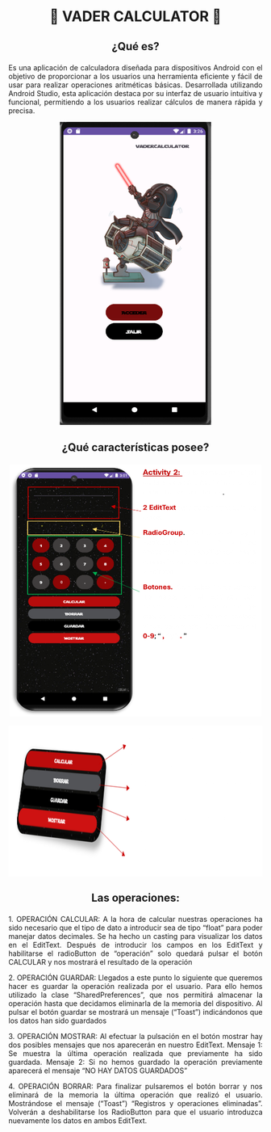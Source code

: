 # <p align="center"> :rocket: VADER CALCULATOR :iphone:
## <p align="center">  ¿Qué es?
<p align="justify">Es una aplicación de calculadora diseñada para dispositivos Android con el objetivo de proporcionar a los usuarios una herramienta eficiente y fácil de usar para realizar operaciones aritméticas básicas. Desarrollada utilizando Android Studio, esta aplicación destaca por su interfaz de usuario intuitiva y funcional, permitiendo a los usuarios realizar cálculos de manera rápida y precisa.

</p>
<p align="center">
  <img width="300" height="600" src="https://github.com/FranaGan5/vaderCalculator/blob/main/Images/Inicio_app.png">
</p>

## <p align="center">  ¿Qué características posee?
<p align="center">
<img width="500" height="500" src="https://github.com/FranaGan5/vaderCalculator/blob/main/Images/Contenido_app.png">
</p>
<p align="center">     
<img width="900" height="300" align="center" src="https://github.com/FranaGan5/vaderCalculator/blob/main/Images/Funciones_app.png">
</p>   

## <p align="center">  Las operaciones:
<p align="justify">
1. OPERACIÓN CALCULAR: A la hora de calcular nuestras operaciones ha sido necesario que el tipo de dato a introducir sea de tipo “float” para poder manejar datos decimales. Se ha hecho un casting para visualizar los datos en el EditText. 
  Después de introducir los campos en los EditText y habilitarse el radioButton de “operación” solo quedará pulsar el botón CALCULAR y nos mostrará el resultado de la operación 
<p align="justify">
2. OPERACIÓN GUARDAR: Llegados a este punto lo siguiente que queremos hacer es guardar la operación realizada por el usuario. Para ello hemos utilizado la clase “SharedPreferences”, que nos permitirá almacenar la operación hasta que decidamos eliminarla de la memoria del dispositivo. Al pulsar el botón guardar se mostrará un mensaje (“Toast”) indicándonos que los datos han sido guardados 
</p>
<p align="justify">   
3. OPERACIÓN MOSTRAR: Al efectuar la pulsación en el botón mostrar hay dos posibles mensajes que nos aparecerán en nuestro EditText. Mensaje 1: Se muestra la última operación realizada que previamente ha sido guardada. Mensaje 2: Si no hemos guardado la operación previamente aparecerá el mensaje “NO HAY DATOS GUARDADOS” 
</p>
<p align="justify">   
4. OPERACIÓN BORRAR: Para finalizar pulsaremos el botón borrar y nos eliminará de la memoria la última operación que realizó el usuario. Mostrándose el mensaje (“Toast”) “Registros y operaciones eliminadas”. Volverán a deshabilitarse los RadioButton para que el usuario introduzca nuevamente los datos en ambos EditText.
</p>





